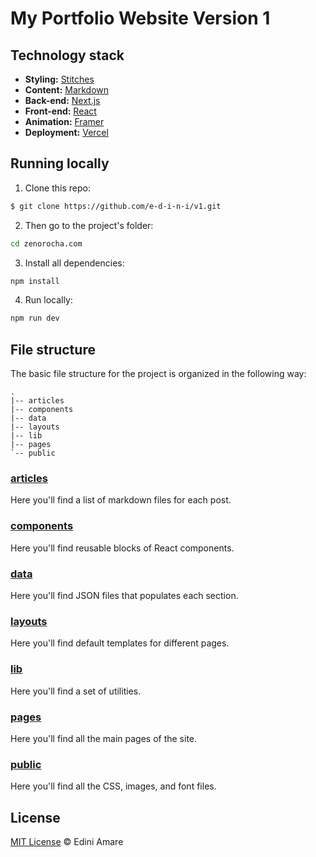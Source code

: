 # My Portfolio Website Version 1

## Technology stack

- **Styling:** [Stitches](https://stitches.dev/)
- **Content:** [Markdown](https://daringfireball.net/projects/markdown/)
- **Back-end:** [Next.js](https://nextjs.org/)
- **Front-end:** [React](https://reactjs.org/)
- **Animation:** [Framer](https://www.framer.com/docs/animation/)
- **Deployment:** [Vercel](https://vercel.com/)

## Running locally

1. Clone this repo:

```sh
$ git clone https://github.com/e-d-i-n-i/v1.git
```

2. Then go to the project's folder:

```sh
cd zenorocha.com
```

3. Install all dependencies:

```sh
npm install
```

4. Run locally:

```sh
npm run dev
```

## File structure

The basic file structure for the project is organized in the following way:

```
.
|-- articles
|-- components
|-- data
|-- layouts
|-- lib
|-- pages
`-- public
```

### [articles](https://github.com/zenorocha/zenorocha.com/tree/master/articles)

Here you'll find a list of markdown files for each post.

### [components](https://github.com/e-d-i-n-i/v1/tree/master/components)

Here you'll find reusable blocks of React components.

### [data](https://github.com/e-d-i-n-i/v1/tree/master/data)

Here you'll find JSON files that populates each section.

### [layouts](https://github.com/e-d-i-n-i/v1/tree/master/layouts)

Here you'll find default templates for different pages.

### [lib](https://github.com/e-d-i-n-i/v1/tree/master/lib)

Here you'll find a set of utilities.

### [pages](https://github.com/e-d-i-n-i/v1/tree/master/pages)

Here you'll find all the main pages of the site.

### [public](https://github.com/e-d-i-n-i/v1/blob/master/public)

Here you'll find all the CSS, images, and font files.

## License

[MIT License](http://e-d-i-n-i.mit-license.org/) © Edini Amare
